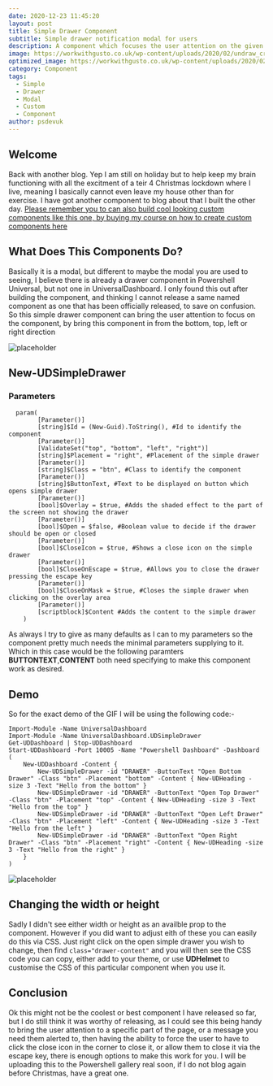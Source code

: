 ```yaml
---
date: 2020-12-23 11:45:20
layout: post
title: Simple Drawer Component
subtitle: Simple drawer notification modal for users
description: A component which focuses the user attention on the given simple drawer displayed.
image: https://workwithgusto.co.uk/wp-content/uploads/2020/02/undraw_creative_team_r90h-1.png
optimized_image: https://workwithgusto.co.uk/wp-content/uploads/2020/02/undraw_creative_team_r90h-1.png
category: Component
tags:
  - Simple
  - Drawer
  - Modal
  - Custom
  - Component
author: psdevuk
---
```


## Welcome

Back with another blog. Yep I am still on holiday but to help keep my brain functioning with all the excitment of a teir 4 Christmas lockdown where I live, meaning I basically cannot even leave my house other than for exercise. I have got another component to blog about that I built the other day.
[Please remember you to can also build cool looking custom components like this one, by buying my course on how to create custom components here](https://psdevuk.github.io/ud-flix/Video-Course-With-Me/)

## What Does This Components Do?

Basically it is a modal, but different to maybe the modal you are used to seeing, I believe there is already a drawer component in Powershell Universal, but not one in UniversalDashboard. I only found this out after building the component, and thinking I cannot release a same named component as one that has been officially released, to save on confusion.
  So this simple drawer component can bring the user attention to focus on the component, by bring this component in from the bottom, top, left or right direction

![placeholder](https://github.com/psDevUK/ud-flix/blob/master/assets/img/SimpleDrawer.gif?raw=true "Simple Demo")


## New-UDSimpleDrawer

### Parameters
```
  param(
        [Parameter()]
        [string]$Id = (New-Guid).ToString(), #Id to identify the component
        [Parameter()]
        [ValidateSet("top", "bottom", "left", "right")]
        [string]$Placement = "right", #Placement of the simple drawer
        [Parameter()]
        [string]$Class = "btn", #Class to identify the component
        [Parameter()]
        [string]$ButtonText, #Text to be displayed on button which opens simple drawer
        [Parameter()]
        [bool]$Overlay = $true, #Adds the shaded effect to the part of the screen not showing the drawer
        [Parameter()]
        [bool]$Open = $false, #Boolean value to decide if the drawer should be open or closed
        [Parameter()]
        [bool]$CloseIcon = $true, #Shows a close icon on the simple drawer
        [Parameter()]
        [bool]$CloseOnEscape = $true, #Allows you to close the drawer pressing the escape key
        [Parameter()]
        [bool]$CloseOnMask = $true, #Closes the simple drawer when clicking on the overlay area
        [Parameter()]
        [scriptblock]$Content #Adds the content to the simple drawer
    )
```

 As always I try to give as many defaults as I can to my parameters so the component pretty much needs the minimal parameters supplying to it. Which in this case would be the following paramters **BUTTONTEXT**,**CONTENT** both need specifying to make this component work as desired.

## Demo

So for the exact demo of the GIF I will be using the following code:-

```
Import-Module -Name UniversalDashboard
Import-Module -Name UniversalDashboard.UDSimpleDrawer
Get-UDDashboard | Stop-UDDashboard
Start-UDDashboard -Port 10005 -Name "Powershell Dashboard" -Dashboard (
    New-UDDashboard -Content {
        New-UDSimpleDrawer -id "DRAWER" -ButtonText "Open Bottom Drawer" -Class "btn" -Placement "bottom" -Content { New-UDHeading -size 3 -Text "Hello from the bottom" }
        New-UDSimpleDrawer -id "DRAWER" -ButtonText "Open Top Drawer" -Class "btn" -Placement "top" -Content { New-UDHeading -size 3 -Text "Hello from the top" }
        New-UDSimpleDrawer -id "DRAWER" -ButtonText "Open Left Drawer" -Class "btn" -Placement "left" -Content { New-UDHeading -size 3 -Text "Hello from the left" }
        New-UDSimpleDrawer -id "DRAWER" -ButtonText "Open Right Drawer" -Class "btn" -Placement "right" -Content { New-UDHeading -size 3 -Text "Hello from the right" }
    }
)
```

![placeholder](https://github.com/psDevUK/ud-flix/blob/master/assets/img/SimpleDrawer.gif?raw=true "Simple Demo")


## Changing the width or height

Sadly I didn't see either width or height as an availble prop to the component. However if you did want to adjust eith of these you can easily do this via CSS. Just right click on the open simple drawer you wish to change, then find ```class="drawer-content"``` and you will then see the CSS code you can copy, either add to your theme, or use **UDHelmet** to customise the CSS of this particular component when you use it.


## Conclusion

Ok this might not be the coolest or best component I have released so far, but I do still think it was worthy of releasing, as I could see this being handy to bring the user attention to a specific part of the page, or a message you need them alerted to, then having the ability to force the user to have to click the close icon in the corner to close it, or allow them to close it via the escape key, there is enough options to make this work for you.  I will be uploading this to the Powershell gallery real soon, if I do not blog again before Christmas, have a great one.

